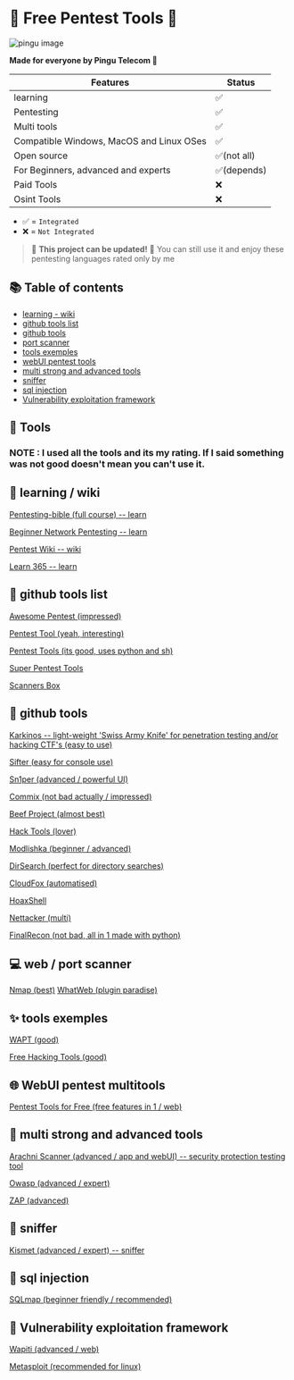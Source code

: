 # 🎈 Free Pentest Tools 🎈
![pingu image](https://cdn.discordapp.com/avatars/1009216298586210425/4d6853dc4bc1cbd02ca440ce3292a062.png)

**Made for everyone by Pingu Telecom 🐧**

| Features                                                                              | Status    |
|---------------------------------------------------------------------------------------|-----------|
| learning                                                                              | ✅         |
| Pentesting                                                                            | ✅         |
| Multi tools                                                                           | ✅         |
| Compatible Windows, MacOS and Linux OSes                                              | ✅         |
| Open source                                                                           | ✅(not all)|
| For Beginners, advanced and experts                                                   | ✅(depends)|
| Paid Tools                                                                            | ❌         |
| Osint Tools                                                                           | ❌         |

- ✅ = `Integrated`
- ❌ = `Not Integrated`

> 🚧 **This project can be updated!** 🚧 You can still use it and enjoy these pentesting languages rated only by me

## 📚 Table of contents
* [learning - wiki](#📖-learning-/-wiki)
* [github tools list](#🧨-github-tools-list)
* [github tools](#🎇-github-tools)
* [port scanner](#💻-port-scanner)
* [tools exemples](#✨-tools-exemples)
* [webUI pentest tools](#🌐-webUI-pentest-toolsup)
* [multi strong and advanced tools](#💪-multi-strong-and-advanced-tools)
* [sniffer](#🐺-sniffer)
* [sql injection](#💉-sql-injection)
* [Vulnerability exploitation framework](#🧪-Vulnerability-exploitation-framework)

## 🚀 Tools
### NOTE : I used all the tools and its my rating. If I said something was not good doesn't mean you can't use it.
## 📖 learning / wiki
[Pentesting-bible (full course) -- learn](https://github.com/blaCCkHatHacEEkr/PENTESTING-BIBLE)

[Beginner Network Pentesting -- learn](https://github.com/hmaverickadams/Beginner-Network-Pentesting)

[Pentest Wiki -- wiki](https://github.com/nixawk/pentest-wiki)

[Learn 365 -- learn](https://github.com/harsh-bothra/learn365)

## 🧨 github tools list
[Awesome Pentest (impressed)](https://github.com/enaqx/awesome-pentest)

[Pentest Tool (yeah, interesting)](https://github.com/Ridter/Pentest)

[Pentest Tools (its good, uses python and sh)](https://github.com/gwen001/pentest-tools)

[Super Pentest Tools](https://github.com/arch3rPro/PentestTools)

[Scanners Box](https://github.com/We5ter/Scanners-Box)

## 🎇 github tools
[Karkinos -- light-weight 'Swiss Army Knife' for penetration testing and/or hacking CTF's (easy to use)](https://github.com/helich0pper/Karkinos)

[Sifter (easy for console use)](https://github.com/whiterabb17/sifter)

[Sn1per (advanced / powerful UI)](https://github.com/1N3/Sn1per)

[Commix (not bad actually / impressed)](https://github.com/commixproject/commix)

[Beef Project (almost best)](https://beefproject.com/)

[Hack Tools (lover)](https://github.com/LasCC/Hack-Tools)

[Modlishka (beginner / advanced)](https://github.com/drk1wi/Modlishka)

[DirSearch (perfect for directory searches)](https://github.com/maurosoria/dirsearch)

[CloudFox (automatised)](https://github.com/BishopFox/cloudfox)

[HoaxShell](https://github.com/t3l3machus/hoaxshell)

[Nettacker (multi)](https://github.com/OWASP/Nettacker)

[FinalRecon (not bad, all in 1 made with python)](https://github.com/thewhiteh4t/FinalRecon)

## 💻 web / port scanner
[Nmap (best)](https://nmap.org/)
[WhatWeb (plugin paradise)](https://github.com/urbanadventurer/WhatWeb)

## ✨ tools exemples
[WAPT (good)](https://cybersecuritynews.com/web-application-pentesting-tools/)

[Free Hacking Tools (good)](https://www.synopsys.com/blogs/software-security/top-10-free-hacking-tools-for-penetration-testers/)

## 🌐 WebUI pentest multitools
[Pentest Tools for Free (free features in 1 / web)](https://pentest-tools.com/for/free)

## 💪 multi strong and advanced tools
[Arachni Scanner (advanced / app and webUI) -- security protection testing tool](https://www.arachni-scanner.com/)

[Owasp (advanced / expert)](https://gbhackers.com/scanning-owasp-top-10/)

[ZAP (advanced)](https://www.zaproxy.org/download/)

## 🐺 sniffer
[Kismet (advanced / expert) -- sniffer](https://www.kismetwireless.net/)

## 💉 sql injection
[SQLmap (beginner friendly / recommended)](https://sqlmap.org/)

## 🧪 Vulnerability exploitation framework
[Wapiti (advanced / web)](https://wapiti.sourceforge.io/)

[Metasploit (recommended for linux)](https://www.metasploit.com/)
